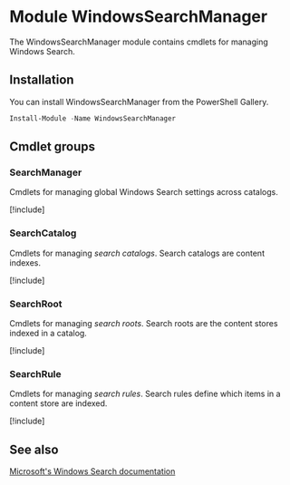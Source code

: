 # Module WindowsSearchManager

The WindowsSearchManager module contains cmdlets for managing Windows Search.

## Installation

You can install WindowsSearchManager from the PowerShell Gallery.

```powershell
Install-Module -Name WindowsSearchManager
```

## Cmdlet groups

### SearchManager

Cmdlets for managing global Windows Search settings across catalogs.

[!include[](includes/index-SearchManager.md)]

### SearchCatalog

Cmdlets for managing *search catalogs*. Search catalogs are content indexes.

[!include[](includes/index-SearchCatalog.md)]

### SearchRoot

Cmdlets for managing *search roots*. Search roots are the content stores indexed in a catalog.

[!include[](includes/index-SearchRoot.md)]

### SearchRule

Cmdlets for managing *search rules*. Search rules define which items in a content store are indexed.

[!include[](includes/index-SearchRule.md)]

## See also

[Microsoft's Windows Search documentation](https://learn.microsoft.com/windows/win32/search/windows-search)
